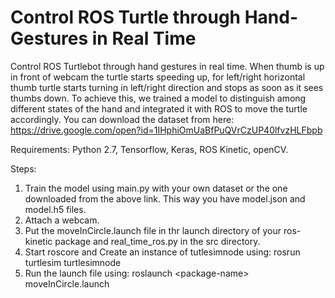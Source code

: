 # Control ROS Turtle through Hand-Gestures in Real Time
Control ROS Turtlebot through hand gestures in real time. When thumb is up in front of webcam the turtle starts speeding up, for left/right horizontal thumb turtle starts turning in left/right direction and stops as soon as it sees thumbs down. To achieve this, we trained a model to distinguish among different states of the hand and integrated it with ROS to move the turtle accordingly.
You can download the dataset from here:
https://drive.google.com/open?id=1IHphiOmUaBfPuQVrCzUP40lfvzHLFbpb

Requirements:
Python 2.7,
Tensorflow,
Keras,
ROS Kinetic,
openCV.

Steps:
1. Train the model using main.py with your own dataset or the one downloaded from the above link. This way you have model.json and model.h5 files.
2. Attach a webcam.
3. Put the moveInCircle.launch file in thr launch directory of your ros-kinetic package and real_time_ros.py in the src directory.
4. Start roscore and Create an instance of tutlesimnode using: rosrun turtlesim turtlesimnode
5. Run the launch file using: roslaunch \<package-name\> moveInCircle.launch
